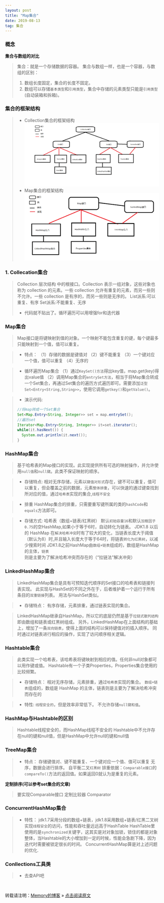 ```yaml
---
layout: post
title: "Map集合"
date: 2019-08-13
tag: 集合
---
```

### 概念

**集合与数组的对比**

> 集合：就是一个存储数据的容器。
> 集合与数组一样，也是一个容器，与数组的区别：
> 1. 数组长度固定，集合的长度不固定。
> 2. 数组可以存储`基本类型`和`引用类型`，集合中存储的元素类型只能是`引用类型`(自动装箱和拆箱)。

### 集合的框架结构

> * Collection集合的框架结构
> ![Collection集合](/images/collection集合.png)
> * Map集合的框架结构
> ![Map集合](/images/Map集合.png)

### 1. Collecation集合

> Collection 层次结构 中的根接口。Collection 表示一组对象，这些对象也称为 collection 的元素。一些 collection 允许有重复的元素，而另一些则不允许。一些 collection 是有序的，而另一些则是无序的。
> List派系:可以重复、有序
> Set派系:不能重复、无序
> * 代码就不贴出了。循环遍历可以用增强for和迭代器

### Map集合

> Map接口是将键映射到值的对象。一个映射不能包含重复的键，每个键最多只能映射到一个值，值可以重复。

> * 特点：
> （1）存储的数据是键值对
> （2）键不能重复
> （3）一个键对应一个值，值可以重复
> （4）无序的

> * 循环遍历Map集合
> （1）通过`KeySet()方法`得出key值，map.get(key)得出value值
> （2）调用Map集合的`entrySet方法`，相当于将Map集合转成一个Set集合，再通过Set集合的遍历方式遍历即可。需要添加`泛型Set<Entry<String,String>>`，使用它调用`getkey()`和`getValue()`。

> * 演示代码:
> ```java
> //将map转成一个Set集合
> Set<Map.Entry<String, Integer>> set = map.entrySet();
> //遍历set
> Iterator<Map.Entry<String, Integer>> it=set.iterator();
> while(it.hasNext()) {
> 	System.out.println(it.next());
> }
> ```

### HashMap集合

> 基于哈希表的Map接口的实现。此实现提供所有可选的映射操作，并允许使用`null值`和`null键`。此类不保证映射的顺序。

> * 存储特点:
> 相对无序存储，元素以`键值对形式`存在，键不可以重复，值可以重复，但会覆盖之前的数据，元素`整体排重`，可以快速的通过键查找到所对应的值，通过`哈希表`实现的集合,`线程不安全`

> * 排重
> HashMap集合的排重，只需要重写键所属的类的`hashCode`和`equals`方法即可。

> * 存储方式:
> 哈希表（数组+链表/红黑树）
> 默认`初始容量16`和默认`加载因子0.75`的空HashMap,如果小于等于6时，自动转化为链表。
> JDK1.8 以后的 HashMap 在`解决哈希冲突`时有了较大的变化，当链表长度大于阈值（默认为8）时,并且输入长度大于等于64时，将链表`转化为红黑树`，以减少搜索时间
> JDK1.8之前HashMap由`数组+链表`组成的，数组是HashMap的主体，`链表`则是主要为了解决哈希冲突而存在的（“拉链法”解决冲突）

### LinkedHashMap集合

> LinkedHashMap集合是具有可预知迭代顺序的Set接口的哈希表和链接列表实现。
> 此实现与HashSet的不同之外在于，后者维护着一个运行于所有条目的`双重链接`列表。
> 用法与HashSet类似。

> * 存储特点：
> 有序存储，元素排重，通过链表实现的集合。

> LinkedHashMap继承自HashMap，所以它的底层仍然是基于`拉链式散列结构`即由数组和链表或红黑树组成。
> 另外，LinkedHashMap在上面结构的基础上，增加了一条`双向链表`，使得上面的结构可以保持键值对的插入顺序。
> 同时通过对链表进行相应的操作，实现了访问顺序相关逻辑。

### Hashtable集合

> 此类实现一个哈希表，该哈希表将键映射到相应的值。任何非null对象都可以用作键或值。
> Hashtable有一个子类Properties，Properties集合使用的比较频繁。

> * 存储特点：
> 相对无序存储，元素排重，通过`哈希表`实现的集合。
> `数组+链表`组成的，数组是 HashMap 的主体，链表则是主要为了解决哈希冲突而存在的

> * 特性:
> `线程安全的`，但是效率非常低下。
> 不允许存储`null键和值`。

### HashMap与Hashtable的区别

> Hashtable线程安全的，而HashMap线程不安全的
> Hashtable中不允许存在null的键和null值，但是HashMap中允许null的键和null值

### TreeMap集合

> * 特点：
> 存储键值对、键不能重复、一个键对应一个值、值可以重复
> 无序，数据会进行排序。
> 自平衡二叉`红黑树`
> 排重依据：`Comparable接口`的`compareTo()`方法的返回值。如果返回0就认为是重复的元素。


**定制排序(可以参考set集合的文章)**

> 要实现Comparable接口
> 定制比较器 Comparator

### ConcurrentHashMap集合

> * 特性：
> jdk1.7采用分段的数组+链表，jdk1.8采用数组+链表/红黑二叉树
> 实现`线程安全`的访问，性能和吞吐量远远高于HashTable
> HashTable里使用的是`synchronized`关键字，这其实是对对象加锁，锁住的都是对象整体，当Hashtable的大小增加到一定的时候，性能会急剧下降，因为迭代时需要被锁定很长的时间。
> ConcurrentHashMap算是对上述问题的优化.

### Conllections工具类
> - 去查API吧

<br>

转载请注明：[Memory的博客](https://www.shendonghai.com) » [点击阅读原文](https://www.shendonghai.com/2018/04/Hibernate/) 